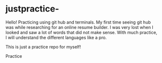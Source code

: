 # justpractice-  
Hello! Practicing using git hub and terminals. My first time seeing git hub was while researching for an online resume builder. 
I was very lost when I looked and saw a lot of words that did not make sense. With much practice, I will understand the different 
languages like a pro. 

This is just a practice repo for myself!

Practice
